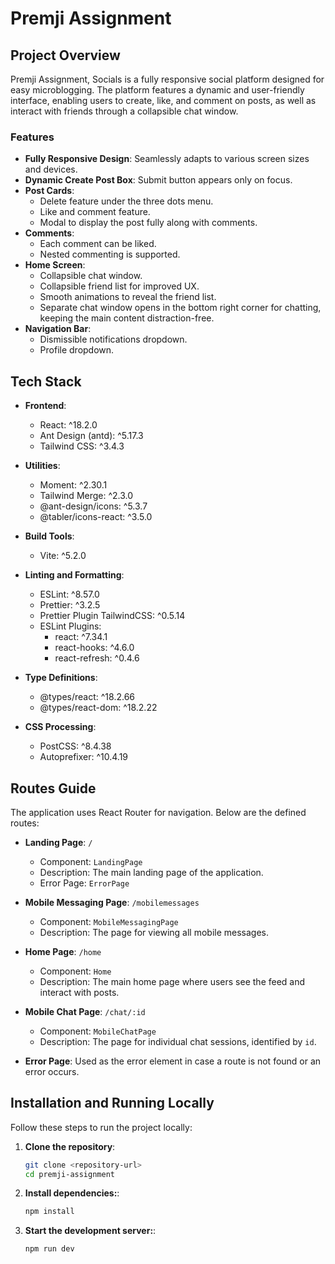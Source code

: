 # Premji Assignment

## Project Overview

Premji Assignment, Socials is a fully responsive social platform designed for easy microblogging. The platform features a dynamic and user-friendly interface, enabling users to create, like, and comment on posts, as well as interact with friends through a collapsible chat window.

### Features

- **Fully Responsive Design**: Seamlessly adapts to various screen sizes and devices.
- **Dynamic Create Post Box**: Submit button appears only on focus.
- **Post Cards**:
  - Delete feature under the three dots menu.
  - Like and comment feature.
  - Modal to display the post fully along with comments.
- **Comments**:
  - Each comment can be liked.
  - Nested commenting is supported.
- **Home Screen**:
  - Collapsible chat window.
  - Collapsible friend list for improved UX.
  - Smooth animations to reveal the friend list.
  - Separate chat window opens in the bottom right corner for chatting, keeping the main content distraction-free.
- **Navigation Bar**:
  - Dismissible notifications dropdown.
  - Profile dropdown.

## Tech Stack

- **Frontend**:

  - React: ^18.2.0
  - Ant Design (antd): ^5.17.3
  - Tailwind CSS: ^3.4.3

- **Utilities**:

  - Moment: ^2.30.1
  - Tailwind Merge: ^2.3.0
  - @ant-design/icons: ^5.3.7
  - @tabler/icons-react: ^3.5.0

- **Build Tools**:

  - Vite: ^5.2.0

- **Linting and Formatting**:

  - ESLint: ^8.57.0
  - Prettier: ^3.2.5
  - Prettier Plugin TailwindCSS: ^0.5.14
  - ESLint Plugins:
    - react: ^7.34.1
    - react-hooks: ^4.6.0
    - react-refresh: ^0.4.6

- **Type Definitions**:

  - @types/react: ^18.2.66
  - @types/react-dom: ^18.2.22

- **CSS Processing**:
  - PostCSS: ^8.4.38
  - Autoprefixer: ^10.4.19

## Routes Guide

The application uses React Router for navigation. Below are the defined routes:

- **Landing Page**: `/`

  - Component: `LandingPage`
  - Description: The main landing page of the application.
  - Error Page: `ErrorPage`

- **Mobile Messaging Page**: `/mobilemessages`

  - Component: `MobileMessagingPage`
  - Description: The page for viewing all mobile messages.

- **Home Page**: `/home`

  - Component: `Home`
  - Description: The main home page where users see the feed and interact with posts.

- **Mobile Chat Page**: `/chat/:id`

  - Component: `MobileChatPage`
  - Description: The page for individual chat sessions, identified by `id`.

- **Error Page**: Used as the error element in case a route is not found or an error occurs.

## Installation and Running Locally

Follow these steps to run the project locally:

1. **Clone the repository**:

   ```sh
   git clone <repository-url>
   cd premji-assignment
   ```

2. **Install dependencies:**:

   ```sh
   npm install

   ```

3. **Start the development server:**:

   ```sh
   npm run dev

   ```
